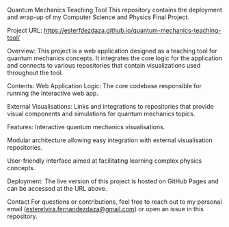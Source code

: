 Quantum Mechanics Teaching Tool
This repository contains the deployment and wrap-up of my Computer Science and Physics Final Project.

Project URL:
https://esterfdezdaza.github.io/quantum-mechanics-teaching-tool/

Overview:
This project is a web application designed as a teaching tool for quantum mechanics concepts. It integrates the core logic for the application and connects to various repositories that contain visualizations used throughout the tool.

Contents:
Web Application Logic: The core codebase responsible for running the interactive web app.

External Visualisations: Links and integrations to repositories that provide visual components and simulations for quantum mechanics topics.

Features:
Interactive quantum mechanics visualisations.

Modular architecture allowing easy integration with external visualisation repositories.

User-friendly interface aimed at facilitating learning complex physics concepts.

Deployment:
The live version of this project is hosted on GitHub Pages and can be accessed at the URL above.

Contact
For questions or contributions, feel free to reach out to my personal email (esterelvira.fernandezdaza@gmail.com) or open an issue in this repository.
